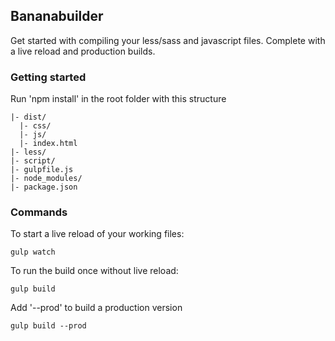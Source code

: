 ## Bananabuilder
Get started with compiling your less/sass and javascript files. Complete with a live reload and production builds.

### Getting started
Run 'npm install' in the root folder with this structure
```
|- dist/
  |- css/
  |- js/
  |- index.html
|- less/
|- script/
|- gulpfile.js
|- node_modules/
|- package.json
```
### Commands

To start a live reload of your working files:
```
gulp watch
```
To run the build once without live reload:
```
gulp build
```
Add '--prod' to build a production version
```
gulp build --prod
```
